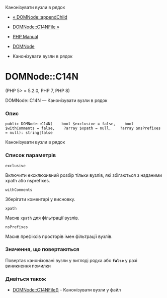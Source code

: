 Канонізувати вузли в рядок

-   [« DOMNode::appendChild](domnode.appendchild.html)
    
-   [DOMNode::C14NFile »](domnode.c14nfile.html)
    
-   [PHP Manual](index.html)
    
-   [DOMNode](class.domnode.html)
    
-   Канонізувати вузли в рядок
    

# DOMNode::C14N

(PHP 5> = 5.2.0, PHP 7, PHP 8)

DOMNode::C14N — Канонізувати вузли в рядок

### Опис

```methodsynopsis
public DOMNode::C14N(    bool $exclusive = false,    bool $withComments = false,    ?array $xpath = null,    ?array $nsPrefixes = null): string|false
```

Канонізувати вузли в рядок

### Список параметрів

`exclusive`

Включити ексклюзивний розбір тільки вузлів, які збігаються з наданими xpath або nsprefixes.

`withComments`

Зберігати коментарі у висновку.

`xpath`

Масив `xpath` для фільтрації вузлів.

`nsPrefixes`

Масив префіксів просторів імен фільтрації вузлів.

### Значення, що повертаються

Повертає канонізовані вузли у вигляді рядка або **`false`** у разі виникнення помилки

### Дивіться також

-   [DOMNode::C14NFile()](domnode.c14nfile.html) - Канонізувати вузли у файл